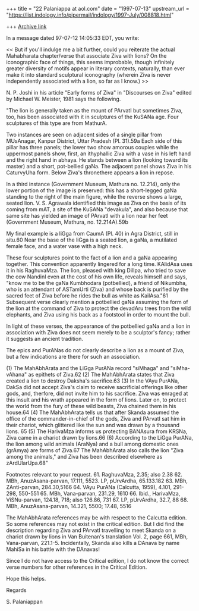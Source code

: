 +++
title = "22 Palaniappa at aol.com"
date = "1997-07-13"
upstream_url = "https://list.indology.info/pipermail/indology/1997-July/008818.html"

+++
[Archive link](https://list.indology.info/pipermail/indology/1997-July/008818.html)

In a message dated 97-07-12 14:05:33 EDT, you write:

<< But if you'll indulge me
 a bit further, could you reiterate the actual Mahabharata chapter/verse
 that associate Ziva with lions?  On the iconographic face of things, this
 seems improbable, though infinitely greater diversity of motifs appear in
 literary contexts, naturally, than ever make it into standard sculptural
 iconography (wherein Ziva is never independently associated with a lion, so
 far as I know.) >>

N. P. Joshi in his article "Early forms of Ziva" in "Discourses on Ziva"
edited by Michael W. Meister, 1981 says the following.

"The lion is generally taken as the mount of PArvatI but sometimes Ziva, too,
has been associated with it in sculptures of the KuSANa age. Four sculptures
of this type are from MathurA.

Two instances are seen on adjacent sides of a single pillar from MUsAnagar,
Kanpur District, Uttar Pradesh (Pl. 31).59a Each side of this pillar has
three panels; the lower two show amorous couples while the uppermost panels
show, first, an ithyphallic Ziva with a vase in his left hand and the right
hand in abhaya. He stands between a lion (looking toward its master) and a
short, pot-bellied gaNa. The adjacent panel shows Ziva in his CaturvyUha
form. Below Ziva's thronethere appears a lion in repose.

In a third instance (Government Museum, Mathura no. 12.214), only the lower
portion of the image is preserved: this has a short-legged gaNa standing to
the right of the main figure, while the reverse shows a large, seated lion.
V. S. Agrawala identified this image as Ziva on the basis of its coming from
mAT, a site of the KuSANa "devakula", and also because that same site has
yielded an image of PArvatI with a lion near her feet (Government Museum,
Mathura, no. 12.214A).59b

My final example is a liGga from CaumA (Pl. 40) in Agra District, still in
situ.60 Near the base of the liGga is a seated lion, a gaNa, a mutilated
female face, and a water vase with a high neck.

These four sculptures point to the fact of a lion and a gaNa appearing
together. This convention apparently lingered for a long time. KAlidAsa uses
it in his RaghuvaMza. The lion, pleased with king DilIpa, who tried to save
the cow NandinI even at the cost of his own life, reveals himself and says,
"know me to be the gaNa Kumbhodara (potbellied), a friend of Nikumbha, who is
an attendant of ASTamUrti (Ziva) and whose back is purified by the sacred
feet of Ziva before he rides the bull as white as KailAsa."61 Subsequent
verse clearly mention a potbellied gaNa assuming the form of the lion at the
command of Ziva to protect the devadAru trees from the wild elephants, and
Ziva using his back as a footstool in order to mount the bull.

In light of these verses, the appearance of the potbellied gaNa and a lion in
association with Ziva does not seem merely to be a sculptor's fancy; rather
it suggests an ancient tradition.

The epics and PurANas do not clearly describe a lion as a mount of Ziva, but
a few indications are there for such an association.

(1) The MahAbhArata and the LiGga PurANa record "siMhaga"  and "siMha-vAhana"
as epithets of Ziva.62 (2) The MahAbhArata states that Ziva created a lion to
destroy Daksha's sacrifice.63 (3) In the VAyu PurANa, DakSa did not accept
Ziva's claim to receive sacrificial offerings like other gods, and, therfore,
did not invite him to his sacrifice. Ziva was enraged at this insult and his
wrath appeared in the form of lions. Later on, to protect the world from the
fury of these wild beasts, Ziva chained them in his house.64 (4) The
MahAbhArata tells us that after Skanda assumed the office of the
commander-in-chief of the gods, Ziva and PArvatI sat him in their chariot,
which glittered like the sun and was drawn by a thousand lions. 65 (5) The
HarivaMza informs us protecting BANAsura from KRSNa, Ziva came in a chariot
drawn by lions.66 (6) According to the LiGga PurANa, the lion among wild
animals (AraNya) and a bull among domestic ones (grAmya) are forms of Ziva.67
The MahAbhArata also calls the lion "Ziva among the animals," and Ziva has
been described elsewhere as zArdUlarUpa.68"

Footnotes relevant to your request.
61. RaghuvaMza, 2.35; also 2.38
62. MBh, AnuzAsana-parvan, 17.111, 5523. LP, pUrvArdha, 65.133.182
63. MBh, ZAnti-parvan, 284.30,5166
64. VAyu PurANa (Calcutta, 1959), 4.101, 291-298, 550-551
65. MBh, Vana-parvan, 231.29, 1610
66. Ibid., HarivaMza, ViSNu-parvan, 124.18, 718; also 126.86, 731
67. LP, pUrvArdha, 32.7, 88
68. MBh, AnuzAsana-parvan, 14.321, 5500; 17.48, 5516

The MahAbhArata references may be with respect to the Calcutta edition. So
some references may not exist in the critical edition. But I did find the
description regarding Ziva and PArvatI travelling to meet Skanda on a chariot
drawn by lions in Van Buitenan's translation Vol. 2, page 661, MBh,
Vana-parvan, 221.1-5. Incidentally, Skanda also kills a DAnava by name MahiSa
in his battle with the DAnavas! 

Since I do not have access to the Critical edition, I do not know the correct
verse numbers for other references in the Critical Edition.

Hope this helps.

Regards

S. Palaniappan




